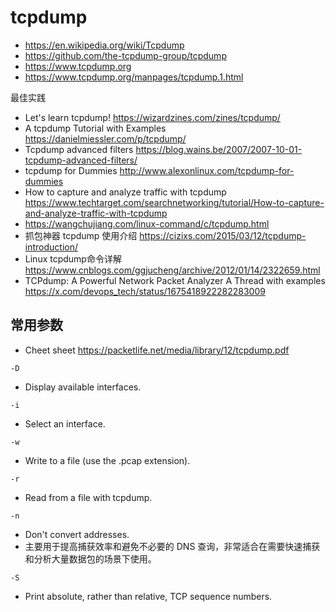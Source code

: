 # tcpdump
- https://en.wikipedia.org/wiki/Tcpdump
- https://github.com/the-tcpdump-group/tcpdump
- https://www.tcpdump.org
- https://www.tcpdump.org/manpages/tcpdump.1.html

最佳实践
- Let's learn tcpdump! https://wizardzines.com/zines/tcpdump/
- A tcpdump Tutorial with Examples https://danielmiessler.com/p/tcpdump/
- Tcpdump advanced filters https://blog.wains.be/2007/2007-10-01-tcpdump-advanced-filters/
- tcpdump for Dummies http://www.alexonlinux.com/tcpdump-for-dummies
- How to capture and analyze traffic with tcpdump https://www.techtarget.com/searchnetworking/tutorial/How-to-capture-and-analyze-traffic-with-tcpdump
- https://wangchujiang.com/linux-command/c/tcpdump.html
- 抓包神器 tcpdump 使用介绍 https://cizixs.com/2015/03/12/tcpdump-introduction/
- Linux tcpdump命令详解 https://www.cnblogs.com/ggjucheng/archive/2012/01/14/2322659.html
- TCPdump: A Powerful Network Packet Analyzer A Thread with examples https://x.com/devops_tech/status/1675418922282283009


## 常用参数
- Cheet sheet https://packetlife.net/media/library/12/tcpdump.pdf

`-D` 
- Display available interfaces.

`-i`
- Select an interface.

`-w`
- Write to a file (use the .pcap extension).

`-r`
- Read from a file with tcpdump.

`-n`
- Don't convert addresses.
- 主要用于提高捕获效率和避免不必要的 DNS 查询，非常适合在需要快速捕获和分析大量数据包的场景下使用。

`-S`
- Print absolute, rather than relative, TCP sequence numbers.
